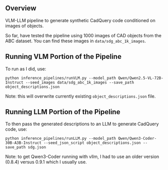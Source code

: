 ## Overview

VLM-LLM pipeline to generate synthetic CadQuery code conditioned on images of objects.

So far, have tested the pipeline using 1000 images of CAD objects from the ABC dataset. You can find these images in ```data/sdg_abc_1k_images```.

## Running VLM Portion of the Pipeline

To run as I did, use:

```
python inference_pipelines/runVLM.py --model_path Qwen/Qwen2.5-VL-72B-Instruct --seed_images data/sdg_abc_1k_images --save_path object_descriptions.json
```

Note: this will overwrite currently existing ```object_descriptions.json``` file.

## Running LLM Portion of the Pipeline

To then pass the generated descriptions to an LLM to generate CadQuery code, use:

```
python inference_pipelines/runLLM.py --model_path Qwen/Qwen3-Coder-30B-A3B-Instruct --seed_json_script object_descriptions.json --save_path sdg.json
```

Note: to get Qwen3-Coder running with vllm, I had to use an older version (0.8.4) versus 0.9.1 which I usually use.
